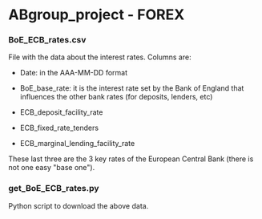 # ABgroup_project - FOREX

### BoE_ECB_rates.csv
File with the data about the interest rates. Columns are:
  
- Date: in the AAA-MM-DD format
     
- BoE_base_rate: it is the interest rate set by the Bank of England that influences the other bank rates (for deposits, lenders, etc)
      
- ECB_deposit_facility_rate
- ECB_fixed_rate_tenders
- ECB_marginal_lending_facility_rate
       
These last three are the 3 key rates of the European Central Bank (there is not one easy "base one").

### get_BoE_ECB_rates.py
Python script to download the above data.
